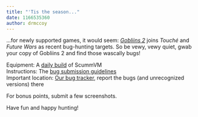 ```yaml
---
title: "'Tis the season..."
date: 1166535360
author: drmccoy
---
```


...for newly supported games, it would seem: [*Gobliins 2*](http://wiki.scummvm.org/index.php/Gobliins_2) joins *Touché* and *Future Wars* as recent bug-hunting targets. So be vewy, vewy quiet, gwab your copy of Gobliins 2 and find those wascally bugs!

Equipment: A [daily build](/downloads/#daily) of ScummVM  
Instructions: The [bug submission guidelines](/faq/#question.report-bugs)  
Important location: [Our bug tracker](http://bugs.scummvm.org/), report the bugs (and unrecognized versions) there

For bonus points, submit a few screenshots.

Have fun and happy hunting!
